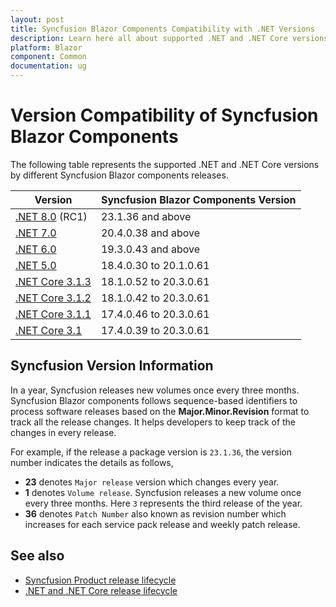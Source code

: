 ```yaml
---
layout: post
title: Syncfusion Blazor Components Compatibility with .NET Versions
description: Learn here all about supported .NET and .NET Core versions by Syncfusion Blazor Components and much more.
platform: Blazor
component: Common
documentation: ug
---
```


# Version Compatibility of Syncfusion Blazor Components

The following table represents the supported .NET and .NET Core versions by different Syncfusion Blazor components releases.

| Version | Syncfusion Blazor Components Version | 
| ------------- | ------------- |
| [.NET 8.0](https://dotnet.microsoft.com/en-us/download/dotnet/8.0) (RC1) | 23.1.36 and above |
| [.NET 7.0](https://devblogs.microsoft.com/dotnet/announcing-dotnet-7/) | 20.4.0.38 and above |
| [.NET 6.0](https://devblogs.microsoft.com/dotnet/announcing-asp-net-core-in-net-6/) | 19.3.0.43 and above |
| [.NET 5.0](https://devblogs.microsoft.com/dotnet/announcing-asp-net-core-in-net-5/) | 18.4.0.30 to 20.1.0.61  |
| [.NET Core 3.1.3](https://devblogs.microsoft.com/dotnet/blazor-webassembly-3-2-0-release-candidate-now-available/) | 18.1.0.52 to 20.3.0.61 |
| [.NET Core 3.1.2](https://devblogs.microsoft.com/dotnet/net-core-february-2020/) | 18.1.0.42 to 20.3.0.61 |
| [.NET Core 3.1.1](https://devblogs.microsoft.com/dotnet/net-core-january-2020/) | 17.4.0.46 to 20.3.0.61 |
| [.NET Core 3.1](https://devblogs.microsoft.com/dotnet/asp-net-core-updates-in-net-core-3-1/) | 17.4.0.39 to 20.3.0.61 |

## Syncfusion Version Information

In a year, Syncfusion releases new volumes once every three months. Syncfusion Blazor components follows sequence-based identifiers to process software releases based on the **Major.Minor.Revision** format to track all the release changes. It helps developers to keep track of the changes in every release. 

For example, if the release a package version is `23.1.36`, the version number indicates the details as follows,

* **23** denotes `Major release` version which changes every year.
* **1** denotes `Volume release`. Syncfusion releases a new volume once every three months. Here `3` represents the third release of the year.
* **36** denotes `Patch Number` also known as revision number which increases for each service pack release and weekly patch release.

## See also

* [Syncfusion Product release lifecycle](https://www.syncfusion.com/support/product-lifecycle/estudio)
* [.NET and .NET Core release lifecycle](https://dotnet.microsoft.com/en-us/platform/support/policy/dotnet-core)
